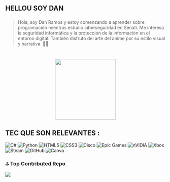 <h2 align="left">HELLOU SOY DAN</h2>

###

>Hola, soy Dan Ramos y estoy comenzando a aprender sobre programación mientras estudio ciberseguridad en Senati. Me interesa la seguridad informática y la protección de la información en el entorno digital. También disfruto del arte del anime por su estilo visual y narrativa. 🧿📿</p>
###

<br clear="both">

<div align="center">
  <img height="191" src="https://media1.tenor.com/m/No9Xk16W9HIAAAAd/pepe-internet.gif"  />
</div>

###

## TEC QUE SON RELEVANTES :
![C#](https://img.shields.io/badge/c%23-%23239120.svg?style=for-the-badge&logo=csharp&logoColor=white) ![Python](https://img.shields.io/badge/python-3670A0?style=for-the-badge&logo=python&logoColor=ffdd54) ![HTML5](https://img.shields.io/badge/html5-%23E34F26.svg?style=for-the-badge&logo=html5&logoColor=white) ![CSS3](https://img.shields.io/badge/css3-%231572B6.svg?style=for-the-badge&logo=css3&logoColor=white) ![Cisco](https://img.shields.io/badge/cisco-%23049fd9.svg?style=for-the-badge&logo=cisco&logoColor=black) ![Epic Games](https://img.shields.io/badge/epicgames-%23313131.svg?style=for-the-badge&logo=epicgames&logoColor=white) ![nVIDIA](https://img.shields.io/badge/nVIDIA-%2376B900.svg?style=for-the-badge&logo=nVIDIA&logoColor=white) ![Xbox](https://img.shields.io/badge/xbox-%23107C10.svg?style=for-the-badge&logo=xbox&logoColor=white) ![Steam](https://img.shields.io/badge/steam-%23000000.svg?style=for-the-badge&logo=steam&logoColor=white) ![GitHub](https://img.shields.io/badge/github-%23121011.svg?style=for-the-badge&logo=github&logoColor=white) ![Canva](https://img.shields.io/badge/Canva-%2300C4CC.svg?style=for-the-badge&logo=Canva&logoColor=white)


### 🔝 Top Contributed Repo
![](https://github-contributor-stats.vercel.app/api?username=Yokonad&limit=5&theme=dark&combine_all_yearly_contributions=true)
